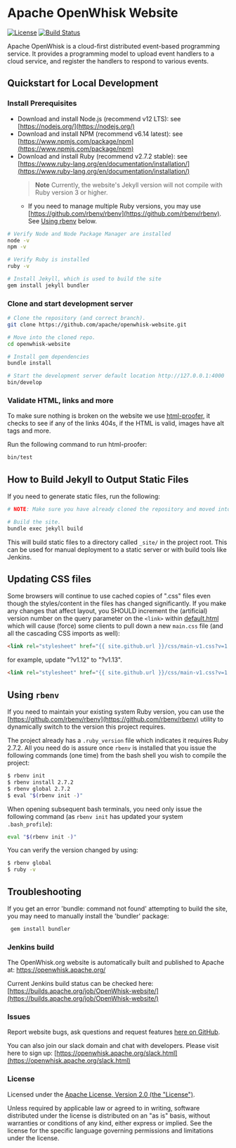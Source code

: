 <!--
#
# Licensed to the Apache Software Foundation (ASF) under one or more
# contributor license agreements.  See the NOTICE file distributed with
# this work for additional information regarding copyright ownership.
# The ASF licenses this file to You under the Apache License, Version 2.0
# (the "License"); you may not use this file except in compliance with
# the License.  You may obtain a copy of the License at
#
#     http://www.apache.org/licenses/LICENSE-2.0
#
# Unless required by applicable law or agreed to in writing, software
# distributed under the License is distributed on an "AS IS" BASIS,
# WITHOUT WARRANTIES OR CONDITIONS OF ANY KIND, either express or implied.
# See the License for the specific language governing permissions and
# limitations under the License.
#
-->

# Apache OpenWhisk Website

[![License](https://img.shields.io/badge/license-Apache--2.0-blue.svg)](http://www.apache.org/licenses/LICENSE-2.0) [![Build Status](https://travis-ci.com/apache/openwhisk-website.svg?branch=master)](https://travis-ci.com/apache/openwhisk-website)

Apache OpenWhisk is a cloud-first distributed event-based programming service. It provides a programming model to upload event handlers to a cloud service, and register the handlers to respond to various events.

## Quickstart for Local Development

### Install Prerequisites

- Download and install Node.js (recommend v12 LTS): see [https://nodejs.org/](https://nodejs.org/)
- Download and install NPM (recommend v6.14 latest): see [https://www.npmjs.com/package/npm](https://www.npmjs.com/package/npm)
- Download and install Ruby (recommend v2.7.2 stable): see [https://www.ruby-lang.org/en/documentation/installation/](https://www.ruby-lang.org/en/documentation/installation/)
    > **Note** Currently, the website's Jekyll version will not compile with Ruby version 3 or higher.
    - If you need to manage multiple Ruby versions, you may use [https://github.com/rbenv/rbenv](https://github.com/rbenv/rbenv). See [Using rbenv](#using-rbenv) below.


```sh
# Verify Node and Node Package Manager are installed
node -v
npm -v

# Verify Ruby is installed
ruby -v

# Install Jekyll, which is used to build the site
gem install jekyll bundler
```

### Clone and start development server

```sh
# Clone the repository (and correct branch).
git clone https://github.com/apache/openwhisk-website.git

# Move into the cloned repo.
cd openwhisk-website

# Install gem dependencies
bundle install

# Start the development server default location http://127.0.0.1:4000
bin/develop
```

### Validate HTML, links and more

To make sure nothing is broken on the website we use [html-proofer](https://github.com/gjtorikian/html-proofer),
it checks to see if any of the links 404s, if the HTML is valid, images have alt tags and more.

Run the following command to run html-proofer:

```sh
bin/test
```

## How to Build Jekyll to Output Static Files

If you need to generate static files, run the following:

```sh
# NOTE: Make sure you have already cloned the repository and moved into the directory.

# Build the site.
bundle exec jekyll build
```

This will build static files to a directory called `_site/` in the project root. This can be used for manual deployment to a static server or with build tools like Jenkins.

## Updating CSS files

Some browsers will continue to use cached copies of ".css" files even though the styles/content in the files has changed significantly.  If you make any changes that affect layout, you SHOULD increment the (artificial) version number on the query parameter on the ```<link>``` within [default.html](_layouts/default.html) which will cause (force) some clients to pull down a new ```main.css``` file (and all the cascading CSS imports as well):

```html
<link rel="stylesheet" href="{{ site.github.url }}/css/main-v1.css?v=1.12">
```

for example, update "?v1.12" to "?v1.13".

```html
<link rel="stylesheet" href="{{ site.github.url }}/css/main-v1.css?v=1.13">
```

## Using `rbenv`

If you need to maintain your existing system Ruby version, you can use the [https://github.com/rbenv/rbenv](https://github.com/rbenv/rbenv) utility to dynamically switch to the version this project requires.

The project already has a `.ruby_version` file which indicates it requires Ruby 2.7.2.  All you need do is assure once `rbenv` is installed that you issue the following commands (one time) from the bash shell you wish to compile the project:

```sh
$ rbenv init
$ rbenv install 2.7.2
$ rbenv global 2.7.2
$ eval "$(rbenv init -)"
```

When opening subsequent bash terminals, you need only issue the following command (as `rbenv init` has updated your system `.bash_profile`):

```sh
eval "$(rbenv init -)"
```

You can verify the version changed by using:

```sh
$ rbenv global
$ ruby -v
```

## Troubleshooting

If you get an error 'bundle: command not found' attempting to build the site, you may need to manually install the 'bundler' package:

```sh
 gem install bundler
```

### Jenkins build

The OpenWhisk.org website is automatically built and published to Apache at:
https://openwhisk.apache.org/

Current Jenkins build status can be checked here:
[https://builds.apache.org/job/OpenWhisk-website/](https://builds.apache.org/job/OpenWhisk-website/)

### Issues

Report website bugs, ask questions and request features [here on GitHub](https://github.com/apache/openwhisk-website/issues).

You can also join our slack domain and chat with developers. Please visit here to sign up:
[https://openwhisk.apache.org/slack.html](https://openwhisk.apache.org/slack.html)

### License

Licensed under the [Apache License, Version 2.0 (the "License")](http://www.apache.org/licenses/LICENSE-2.0.html).

Unless required by applicable law or agreed to in writing, software distributed under the license is distributed on an "as is" basis, without warranties or conditions of any kind, either express or implied. See the license for the specific language governing permissions and limitations under the license.
